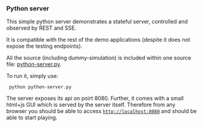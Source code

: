 ### Python server

This simple python server demonstrates a stateful server, controlled and observed
by REST and SSE.

It is compatible with the rest of the demo applications (despite it does not expose the testing endpoints).

All the source (including dummy-simulation) is included within one source file: [python-server.py](python-server.py). 

To run it, simply use:

``` python python-server.py```

The server exposes its api on poirt 8080. Further, it comes with a small html+js GUI which is served by the server itself.
Therefore from any browser you should be able to access
[`http://localhost:8080`](http://localhost:8080) and should be able to start playing.

 